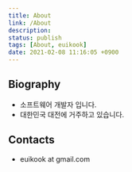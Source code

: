 ```yaml
---
title: About
link: /About
description: 
status: publish
tags: [About, euikook]
date: 2021-02-08 11:16:05 +0900
---
```



## Biography

* 소프트웨어 개발자 입니다.
* 대한민국 대전에 거주하고 있습니다.


## Contacts
* euikook at gmail.com
